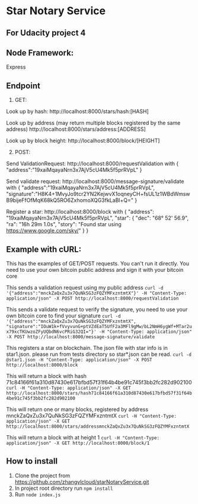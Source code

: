 # Star Notary Service
## For Udacity project 4

## Node Framework:
Express

## Endpoint
1. GET:

Look up by hash:
http://localhost:8000/stars/hash:[HASH]

Look up by address (may return multiple blocks registered by the same address)
http://localhost:8000/stars/address:[ADDRESS]

Look up by block height:
http://localhost:8000/block/[HEIGHT]
  

2. POST:

Send ValidationRequest:
http://localhost:8000/requestValidation
with { "address":"19xaiMqayaNrn3x7AjV5cU4Mk5f5prRVpL" }

Send validate request:
http://localhost:8000/message-signature/validate
with 
{
"address":"19xaiMqayaNrn3x7AjV5cU4Mk5f5prRVpL",
 "signature":"H8K4+1MvyJo9tcr2YN2KejwvX1oqneyCH+fsUL1z1WBdWmswB9bijeFfOfMqK68kQ5RO6ZxhomoXQG3fkLaBl+Q="
}

Register a star:
http://localhost:8000/block
with 
{
    "address": "19xaiMqayaNrn3x7AjV5cU4Mk5f5prRVpL",
    "star": {
                "dec": "68° 52' 56.9",
                "ra": "16h 29m 1.0s",
                "story": "Found star using https://www.google.com/sky/"
            }
}

## Example with cURL:
This has the examples of GET/POST requests. You can't run it directly. 
You need to use your own bitcoin public address and sign it with your bitcoin core

This sends a validation request using my public address
```curl -d '{"address":"mnckZaQxZu3x7QuNkSG3zFQZYMFxzntmtX"}' -H "Content-Type: application/json" -X POST http://localhost:8000/requestValidation```

This sends a validate request to verify the signature, you need to use your own bitcoin core to find your signature
```curl -d '{"address":"mnckZaQxZu3x7QuNkSG3zFQZYMFxzntmtX", "signature":"IOuW1k+fVvyvunG+ptVZdEaT5UfF2a3MFl9gMw/bL2NmH6ygWf+MTar2ux79xcTKUwzoZFyUQbdN6vcPRiG32QI="}' -H "Content-Type: application/json" -X POST http://localhost:8000/message-signature/validate```

This registers a star on blockchain. The json file with star info is in star1.json. please run from tests directory so star*.json can be read.
```curl -d @star1.json -H "Content-Type: application/json" -X POST http://localhost:8000/block```

This will return a block with hash 71c84166f61a310d87430e617bfbd57f31f64b4be91c745f3bb2fc282d902100
```curl -H "Content-Type: application/json" -X GET http://localhost:8000/stars/hash71c84166f61a310d87430e617bfbd57f31f64b4be91c745f3bb2fc282d902100```

This will return one or many blocks, registered by address mnckZaQxZu3x7QuNkSG3zFQZYMFxzntmtX
```curl -H "Content-Type: application/json" -X GET http://localhost:8000/stars/addressmnckZaQxZu3x7QuNkSG3zFQZYMFxzntmtX```

This will return a block with at height 1
```curl -H "Content-Type: application/json" -X GET http://localhost:8000/block/1```

## How to install
1. Clone the project from https://github.com/zhangylcloud/starNotaryService.git
2. In project root directory run `npm install`
3. Run `node index.js` 




